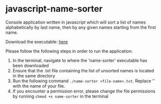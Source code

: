 # javascript-name-sorter

Console application written in javascript which will sort a list of names alphabetically by last name, then by any given names
starting from the first name.

Download the executable: [here](https://github.com/DanielCEvans/javascript-name-sorter/releases)

Please follow the following steps in order to run the application:

1. In the terminal, navigate to where the 'name-sorter' executable has been downloaded
2. Ensure that the .txt file containing the list of unsorted names is located in the same directory
3. Run the following command `./name-sorter <file-name>.txt`. Replace '<file-name>' with the name of your file.
4. If you encounter a permission error, please change the file permissions by running `chmod +x name-sorter` in the terminal
